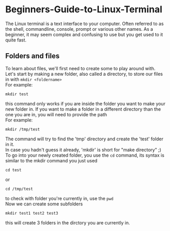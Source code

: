 # Beginners-Guide-to-Linux-Terminal

The Linux terminal is a text interface to your computer. Often referred to as the shell, commandline, console, prompt or various other names. As a beginner, it may seem complex and confusing to use but you get used to it quite fast.    

## Folders and files
To learn about files, we'll first need to create some to play around with. Let's start by making a new folder, also called a directory, to store our files in with `mkdir <foldername>`    
For example:    
```
mkdir test
```
this command only works if you are inside the folder you want to make your new folder in. If you want to make a folder in a different directory than the one you are in, you will need to provide the path    
For example:    
```
mkdir /tmp/test
```
The command will try to find the 'tmp' directory and create the 'test' folder in it.    
In case you hadn't guess it already, 'mkdir' is short for "make directory" ;)    
To go into your newly created folder, you use the `cd` command, its syntax is similar to the mkdir command you just used    
```
cd test
```
or
```
cd /tmp/test
```
to check with folder you're currently in, use the `pwd`    
Now we can create some subfolders    
```
mkdir test1 test2 test3
```
this will create 3 folders in the dirctory you are currently in.    
